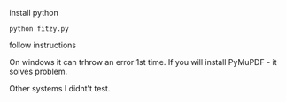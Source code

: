 install python

```python fitzy.py```

follow instructions

On windows it can trhrow an error 1st time. If you will install PyMuPDF - it solves problem.

Other systems I didnt't test. 
